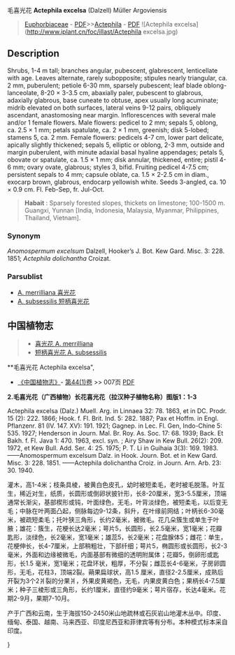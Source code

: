 毛喜光花 **Actephila excelsa** (Dalzell) Müller Argoviensis

> [Euphorbiaceae](http://www.iplant.cn/info/Euphorbiaceae?t=foc) - [PDF](http://www.iplant.cn/foc/pdf/Euphorbiaceae.pdf)>>[Actephila](Actephila-喜光花属.md) - [PDF](http://www.iplant.cn/foc/pdf/Actephila.pdf)
![Actephila excelsa](http://www.iplant.cn/foc/illast/Actephila excelsa.jpg)

## Description

Shrubs, 1-4 m tall; branches angular, pubescent, glabrescent, lenticellate with age. Leaves alternate, rarely subopposite; stipules nearly triangular, ca. 2 mm, puberulent; petiole 6-30 mm, sparsely pubescent; leaf blade oblong-lanceolate, 8-20 × 3-3.5 cm, abaxially paler, pubescent to glabrous, adaxially glabrous, base cuneate to obtuse, apex usually long acuminate; midrib elevated on both surfaces, lateral veins 9-12 pairs, obliquely ascendant, anastomosing near margin. Inflorescences with several male and/or 1 female flowers. Male flowers: pedicel to 2 mm; sepals 5, oblong, ca. 2.5 × 1 mm; petals spatulate, ca. 2 × 1 mm, greenish; disk 5-lobed; stamens 5, ca. 2 mm. Female flowers: pedicels 4-7 cm, lower part delicate, apically slightly thickened; sepals 5, elliptic or oblong, 2-3 mm, outside and margin puberulent, with minute adaxial basal hyaline appendages; petals 5, obovate or spatulate, ca. 1.5 × 1 mm; disk annular, thickened, entire; pistil 4-6 mm; ovary ovate, glabrous; styles 3, bifid. Fruiting pedicel 4-7.5 cm; persistent sepals to 4 mm; capsule oblate, ca. 1.5 × 2-2.5 cm in diam., exocarp brown, glabrous, endocarp yellowish white. Seeds 3-angled, ca. 10 × 0.9 cm. Fl. Feb-Sep, fr. Jul-Oct.

> **Habait** : 
> Sparsely forested slopes, thickets on limestone; 100-1500 m. Guangxi, Yunnan [India, Indonesia, Malaysia, Myanmar, Philippines, Thailand, Vietnam].

### Synonym
*Anomospermum excelsum* Dalzell, Hooker’s J. Bot. Kew Gard. Misc. 3: 228. 1851; *Actephila dolichantha* Croizat.

### Parsublist

* [A.  merrilliana  喜光花](Actephila-merrilliana-喜光花.md)
* [A.  subsessilis  短柄喜光花](Actephila-subsessilis-短柄喜光花.md)

## 中国植物志

> * [喜光花  A.  merrilliana](Actephila-merrilliana-喜光花.md)
> * [短柄喜光花  A.  subsessilis](Actephila-subsessilis-短柄喜光花.md)

**毛喜光花 Actephila excelsa",

* [《中国植物志》](http://www.iplant.cn/frps)- [第44(1)卷](http://www.iplant.cn/frps/vol/44(1)) >> 007页 [PDF](http://www.iplant.cn/frps/pdf/44(1)/007.PDF)

**2.毛喜光花（广西植物）长花喜光花（拉汉种子植物名称）图版1：1-3**

Actephila excelsa (Dalz.) Muell. Arg. in Linnaea 32: 78. 1863, et in DC. Prodr. 15 (2): 222. 1866; Hook. f. Fl. Brit. Ind. 5: 282. 1887; Pax et Hoffm. in Engl. Pflanzenr. 81 (IV. 147. XV): 191. 1921; Gagnep. in Lec. Fl. Gen, Indo-Chine 5: 535. 1927; Henderson in Journ. Mal. Br. Roy. As. Soc. 17: 68. 1939; Back. Et Bakh. f. Fl. Java 1: 470. 1963, excl. syn. ; Airy Shaw in Kew Bull. 26(2): 209. 1972, et Kew Bull. Add. Ser. 4: 25. 1975; P. T. Li in Guihaia 3(3): 169. 1983. ——Anomospermum excelsum Dalz. in Hook. Journ. Bot. et in Kew Gard. Misc. 3: 228. 1851. ——Actephila dolichantha Croiz. in Journ. Arn. Arb. 23: 30. 1940.

灌木，高1-4米；枝条具棱，被黄白色皮孔，幼时被短柔毛，老时被毛脱落。叶互生，稀近对生，纸质，长圆形或倒卵状披针形，长8-20厘米，宽3-5.5厘米，顶端通常长渐尖，基部楔形或钝，叶面绿色，无毛，叶背淡绿色，被短柔毛，以后变无毛；中脉在叶两面凸起，侧脉每边9-12条，斜升，在叶缘前网结；叶柄长6-30毫米，被疏短柔毛；托叶狭三角形，长约2毫米，被微毛。花几朵簇生或单生于叶腋；雄花：簇生，花梗长达2毫米；萼片5，长圆形，长2.5毫米，宽1毫米；花瓣匙形，淡绿色，长2毫米，宽1毫米；雄蕊5，长2毫米；花盘腺体5；雌花：单生，花梗伸长，长4-7厘米，上部稍粗壮，下部纤细；萼片5，椭圆形或长圆形，长2-3毫米，外面和边缘被微毛，内面基部有微细的透明附属体；花瓣5，倒卵形或匙形，长1.5 毫米，宽1毫米；花盘环状，粗厚，不分裂；雌蕊长4-6毫米，子房卵圆形，无毛，花柱3，顶端2裂。蒴果扁球状，高1.5 厘米，直径2-2.5厘米，成熟后开裂为3个2爿裂的分果爿，外果皮黄褐色，无毛，内果皮黄白色；果柄长4-7.5厘米；种子三棱形或三角形，长约1厘米，直径约9毫米；萼片宿存，长达4毫米。花期2-9月，果期7-10月。

产于广西和云南，生于海拔150-2450米山地疏林或石灰岩山地灌木丛中。印度、缅甸、泰国、越南、马来西亚、印度尼西亚和菲律宾等有分布。本种模式标本采自印度。

}